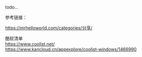 todo...

参考链接：

https://mrhelloworld.com/categories/分享/

酷软清单  
https://www.coolist.net/  
https://www.kancloud.cn/appexplore/coolist-windows/1466990
